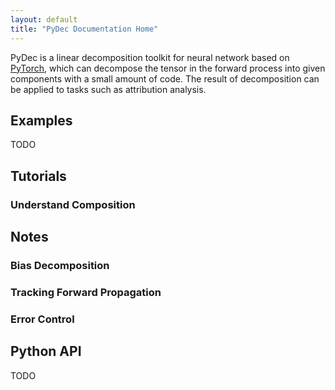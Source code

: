 ```yaml
---
layout: default
title: "PyDec Documentation Home"
---
```


PyDec is a linear decomposition toolkit for neural network based on [PyTorch](https://pytorch.org/), which can decompose the tensor in the forward process into given components with a small amount of code. The result of decomposition can be applied to tasks such as attribution analysis.

## Examples
TODO

## Tutorials

### Understand Composition

## Notes

### Bias Decomposition

### Tracking Forward Propagation

### Error Control

## Python API
TODO

